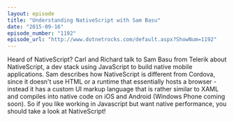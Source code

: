 ```yaml
---
layout: episode
title: "Understanding NativeScript with Sam Basu"
date: "2015-09-16"
episode_number: "1192"
episode_url: "http://www.dotnetrocks.com/default.aspx?ShowNum=1192"
---
```


Heard of NativeScript? Carl and Richard talk to Sam Basu from Telerik about NativeScript, a dev stack using JavaScript to build native mobile applications. Sam describes how NativeScript is different from Cordova, since it doesn't use HTML or a runtime that essentially hosts a browser - instead it has a custom UI markup language that is rather similar to XAML and compiles into native code on iOS and Android (Windows Phone coming soon). So if you like working in Javascript but want native performance, you should take a look at NativeScript!
